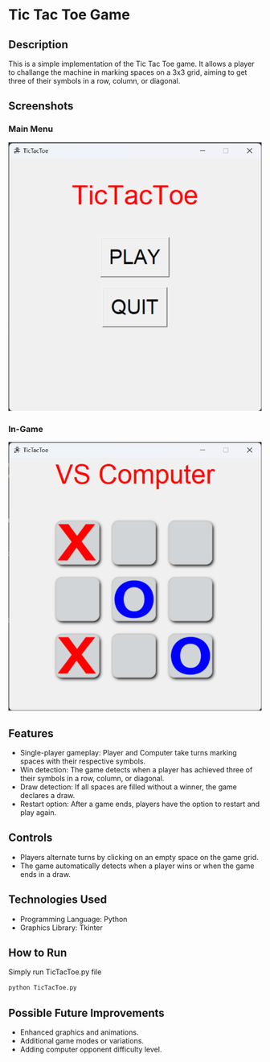 # Tic Tac Toe Game

## Description

This is a simple implementation of the Tic Tac Toe game. It allows a player to challange the machine in marking spaces on a 3x3 grid, aiming to get three of their symbols in a row, column, or diagonal.

## Screenshots

### Main Menu

![Main Menu](Images/MainMenu.png)

### In-Game

![In-Game](Images/InGame.png)

## Features

- Single-player gameplay: Player and Computer take turns marking spaces with their respective symbols.
- Win detection: The game detects when a player has achieved three of their symbols in a row, column, or diagonal.
- Draw detection: If all spaces are filled without a winner, the game declares a draw.
- Restart option: After a game ends, players have the option to restart and play again.

## Controls

- Players alternate turns by clicking on an empty space on the game grid.
- The game automatically detects when a player wins or when the game ends in a draw.

## Technologies Used

- Programming Language: Python
- Graphics Library: Tkinter

## How to Run

Simply run TicTacToe.py file

```bash
python TicTacToe.py
```

## Possible Future Improvements

- Enhanced graphics and animations.
- Additional game modes or variations.
- Adding computer opponent difficulty level.
